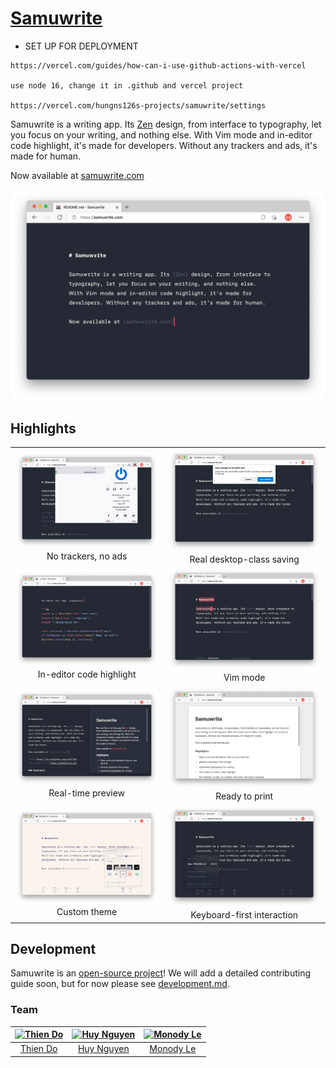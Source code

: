# [Samuwrite](https://samuwrite.com)

* SET UP FOR DEPLOYMENT

```
https://vercel.com/guides/how-can-i-use-github-actions-with-vercel

use node 16, change it in .github and vercel project

https://vercel.com/hungns126s-projects/samuwrite/settings

```


Samuwrite is a writing app. Its [Zen] design, from interface to typography, let you focus on your writing, and nothing else. With Vim mode and in-editor code highlight, it's made for developers. Without any trackers and ads, it's made for human.

Now available at [samuwrite.com]

<a href="https://samuwrite.com">
    <img src="./docs/shots/minimal.png" alt="Screenshot of Samuwrite" >        
</a>

[zen]: https://en.wikipedia.org/wiki/Zen
[samuwrite.com]: https://samuwrite.com

## Highlights

|                                                                             |                                                                                     |
| :-------------------------------------------------------------------------: | :---------------------------------------------------------------------------------: |
|    ![No trackers, no ads](./docs/shots/privacy.png) No trackers, no ads     |   ![Real desktop-class saving](./docs/shots/local.png) Real desktop-class saving    |
| ![In-editor code highlight](./docs/shots/code.png) In-editor code highlight |                     ![Vim mode](./docs/shots/vim.png) Vim mode                      |
|       ![Real-time preview](./docs/shots/split.png) Real-time preview        |              ![Ready to print](./docs/shots/print.png) Ready to print               |
|            ![Custom theme](./docs/shots/theme.png) Custom theme             | ![Keyboard-first interaction](./docs/shots/keyboard.png) Keyboard-first interaction |

## Development

Samuwrite is an [open-source project](https://opensource.guide/)! We will add a detailed contributing guide soon, but for now please see [development.md](/docs/development.md).

### Team

| [<img src="https://github.com/thien-do.png?size=80" alt="Thien Do" width="40" height="40">](https://github.com/thien-do) | [<img src="https://github.com/huyng12.png?size=80" alt="Huy Nguyen" width="40" height="40">](https://github.com/huyng12) | [<img src="https://github.com/monodyle.png?size=80" alt="Monody Le" width="40" height="40">](https://github.com/monodyle) |
| :----------------------------------------------------------------------------------------------------------------------: | :----------------------------------------------------------------------------------------------------------------------: | :-----------------------------------------------------------------------------------------------------------------------: |
|                                         [Thien Do](https://github.com/thien-do)                                          |                                         [Huy Nguyen](https://github.com/huyng12)                                         |                                         [Monody Le](https://github.com/monodyle)                                          |
